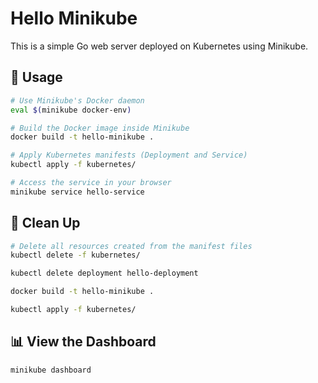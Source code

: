 # Hello Minikube

This is a simple Go web server deployed on Kubernetes using Minikube.


## 🚀 Usage

```bash
# Use Minikube's Docker daemon
eval $(minikube docker-env)

# Build the Docker image inside Minikube
docker build -t hello-minikube .

# Apply Kubernetes manifests (Deployment and Service)
kubectl apply -f kubernetes/

# Access the service in your browser
minikube service hello-service
```

## 🧹 Clean Up

```bash
# Delete all resources created from the manifest files
kubectl delete -f kubernetes/

kubectl delete deployment hello-deployment

docker build -t hello-minikube .

kubectl apply -f kubernetes/
```

## 📊 View the Dashboard

```bash
minikube dashboard
```
